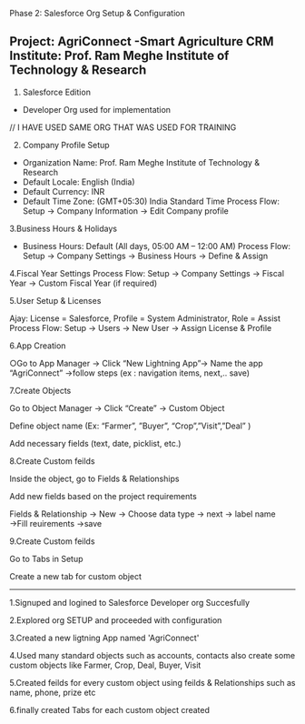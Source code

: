 Phase 2: Salesforce Org Setup & Configuration 

Project: AgriConnect -Smart Agriculture CRM 
Institute: Prof. Ram Meghe Institute of Technology & Research 
---------------------------------------------


1. Salesforce Edition 
- Developer Org used for implementation



// I HAVE USED SAME ORG THAT WAS USED FOR TRAINING


2. Company Profile Setup 
- Organization Name: Prof. Ram Meghe Institute of Technology & Research 
- Default Locale: English (India) 
- Default Currency: INR 
- Default Time Zone: (GMT+05:30) India Standard Time
Process Flow: Setup → Company Information → Edit Company profile



3.Business Hours & Holidays 
- Business Hours: Default  (All days, 05:00 AM – 12:00 AM)
Process Flow: Setup → Company Settings → Business Hours → Define & Assign


4.Fiscal Year Settings
Process Flow: Setup → Company Settings → Fiscal Year → Custom Fiscal Year (if required)


5.User Setup & Licenses

Ajay: License = Salesforce, Profile = System Administrator, Role = Assist
Process Flow: Setup → Users → New User → Assign License & Profile


6.App Creation


○Go to App Manager → Click “New Lightning App”→ Name the app “AgriConnect” →follow steps (ex : navigation items, next,.. save) 



7.Create Objects


Go to Object Manager → Click “Create” → Custom Object

Define object name (Ex: “Farmer”, ”Buyer”, “Crop”,”Visit”,”Deal” )

Add necessary fields (text, date, picklist, etc.)




8.Create Custom feilds


Inside the object, go to Fields & Relationships

Add new fields based on the project requirements

Fields & Relationship → New → Choose data type → next → label name →Fill reuirements  →save 




9.Create Custom feilds

Go to Tabs in Setup

Create a new tab for custom object 

---------------------------------------------------------------------------------------------------------------------------------------------

1.Signuped and logined to Salesforce Developer org Succesfully

2.Explored org SETUP and proceeded with configuration

3.Created a new ligtning App named 'AgriConnect'

4.Used many standard objects such as accounts, contacts also create some custom objects like Farmer, Crop, Deal, Buyer, Visit

5.Created feilds for every custom object using feilds & Relationships such as name, phone, prize etc

6.finally created Tabs for each custom object created

